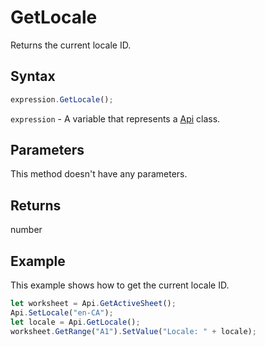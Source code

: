 # GetLocale

Returns the current locale ID.

## Syntax

```javascript
expression.GetLocale();
```

`expression` - A variable that represents a [Api](../Api.md) class.

## Parameters

This method doesn't have any parameters.

## Returns

number

## Example

This example shows how to get the current locale ID.

```javascript editor-
let worksheet = Api.GetActiveSheet();
Api.SetLocale("en-CA");
let locale = Api.GetLocale();
worksheet.GetRange("A1").SetValue("Locale: " + locale);
```
